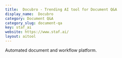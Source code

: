 ```yaml
---
title:  Docubro - Trending AI tool for Document Q&A
display_name:  Docubro
category: Document Q&A
category_slug: document-qa
key: staf_ai
website: https://www.staf.ai/
layout: aitool
---
```


Automated document and workflow platform.
